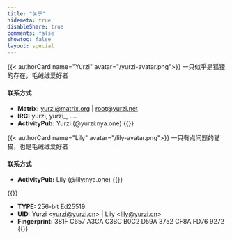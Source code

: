 ```yaml
---
title: "关于"
hidemeta: true
disableShare: true
comments: false
showtoc: false
layout: special
---
```


{{< authorCard name="Yurzi" avatar="/yurzi-avatar.png">}}
一只似乎是狐狸的存在，毛绒绒爱好者

#### 联系方式

- **Matrix:** yurzi@matrix.org | root@yurzi.net
- **IRC:** yurzi, yurzi\_, ....
- **ActivityPub:** Yurzi (@yurzi:nya.one)
  {{</authorCard>}}

{{< authorCard name="Lily" avatar="/lily-avatar.png">}}
一只有点问题的猫猫，也是毛绒绒爱好者

#### 联系方式

- **ActivityPub:** Lily (@lily:nya.one)
  {{</authorCard>}}

{{<card title="PGP">}}

- **TYPE:** 256-bit Ed25519
- **UID:** Yurzi \<yurzi@yurzi.cn\> | Lily \<lily@yurzi.cn\>
- **Fingerprint:** 381F C657 A3CA C3BC B0C2 D59A 3752 CF8A FD76 9272
  {{</card>}}
